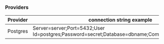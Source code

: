 ### Providers

| Provider  | connection string example |
| ------------- | ------------- |
| Postgres  | Server=server;Port=5432;User Id=postgres;Password=secret;Database=dbname;CommandTimeout=3600;  |
